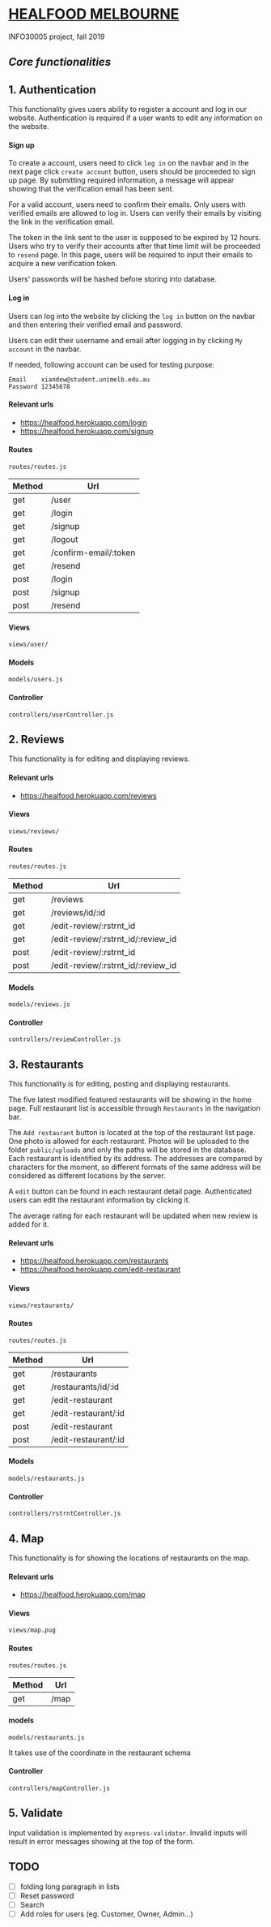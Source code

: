 # [HEALFOOD MELBOURNE](https://healfood.herokuapp.com/)
INFO30005 project, fall 2019

## *Core functionalities*

## 1. Authentication

This functionality gives users ability to register a account
and log in our website. Authentication is required if a user
wants to edit any information on the website.

#### Sign up

To create a account, users need to click `log in` on the navbar
and in the next page click `create account` button, users should
be proceeded to sign up page. By submitting required information,
a message will appear showing that the verification email has been
sent.

For a valid account, users need to confirm their emails.
Only users with verified emails are allowed to log in. Users
can verify their emails by visiting the link in the verification
email.

The token in the link sent to the user is supposed to be expired by
12 hours. Users who try to verify their accounts after that time limit
will be proceeded to `resend` page. In this page, users will be required
to input their emails to acquire a new verification token.

Users' passwords will be hashed before storing into database.

#### Log in

Users can log into the website by clicking the `log in` button
on the navbar and then entering their verified email and password.

Users can edit their username and email after logging in by clicking
`My account` in the navbar.

If needed, following account can be used for testing purpose:

```
Email    xiandew@student.unimelb.edu.au
Password 12345678
```


#### Relevant urls

- https://healfood.herokuapp.com/login
- https://healfood.herokuapp.com/signup

#### Routes

`routes/routes.js`

| Method   | Url
| -------- |-------
| get      | /user
| get      | /login
| get      | /signup
| get      | /logout
| get      | /confirm-email/:token
| get      | /resend
| post     | /login
| post     | /signup
| post     | /resend

#### Views

`views/user/`

#### Models

`models/users.js`

#### Controller

`controllers/userController.js`


## 2. Reviews

This functionality is for editing and displaying reviews.

#### Relevant urls

- https://healfood.herokuapp.com/reviews

#### Views

`views/reviews/`

#### Routes

`routes/routes.js`

| Method   | Url
| -------- |-------
| get      | /reviews
| get      | /reviews/id/:id
| get      | /edit-review/:rstrnt_id
| get      | /edit-review/:rstrnt_id/:review_id
| post     | /edit-review/:rstrnt_id
| post     | /edit-review/:rstrnt_id/:review_id

#### Models

`models/reviews.js`

#### Controller

`controllers/reviewController.js`


## 3. Restaurants

This functionality is for editing, posting and displaying restaurants.

The five latest modified featured restaurants will be showing in the home
page. Full restaurant list is accessible through `Restaurants` in the
navigation bar.

The `Add restaurant` button is located at the top of the restaurant list
page. One photo is allowed for each restaurant. Photos will be uploaded
to the folder `public/uploads` and only the paths will be stored in the
database. Each restaurant is identified by its address. The addresses are
compared by characters for the moment, so different formats of the same
address will be considered as different locations by the server.

A `edit` button can be found in each restaurant detail page. Authenticated
users can edit the restaurant information by clicking it.

The average rating for each restaurant will be updated when new review is
added for it.

#### Relevant urls

- https://healfood.herokuapp.com/restaurants
- https://healfood.herokuapp.com/edit-restaurant

#### Views

`views/restaurants/`

#### Routes

`routes/routes.js`

| Method   | Url
| -------- |-------
| get      | /restaurants
| get      | /restaurants/id/:id
| get      | /edit-restaurant
| get      | /edit-restaurant/:id
| post     | /edit-restaurant
| post     | /edit-restaurant/:id

#### Models

`models/restaurants.js`

#### Controller

`controllers/rstrntController.js`


## 4. Map

This functionality is for showing the locations of restaurants on the map.

#### Relevant urls

- https://healfood.herokuapp.com/map

#### Views

`views/map.pug`

#### Routes

`routes/routes.js`

| Method   | Url
| -------- |-------
| get      | /map

#### models

`models/restaurants.js`

It takes use of the coordinate in the restaurant schema

#### Controller

`controllers/mapController.js`


## 5. Validate

Input validation is implemented by `express-validator`. Invalid
inputs will result in error messages showing at the top of the form.


## TODO

* [ ] folding long paragraph in lists
* [ ] Reset password
* [ ] Search
* [ ] Add roles for users (eg. Customer, Owner, Admin...)

